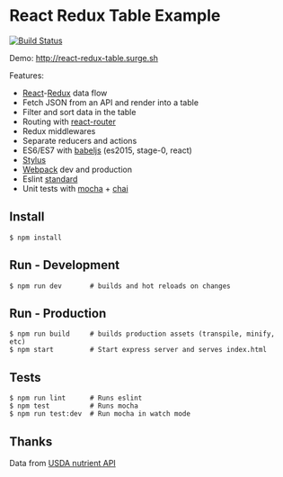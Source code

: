 # React Redux Table Example

[![Build Status](https://travis-ci.org/alyssaq/react-redux-table-example.png?branch=master)](https://travis-ci.org/alyssaq/react-redux-table-example)

Demo: <http://react-redux-table.surge.sh>

Features:

 * [React](https://facebook.github.io/react)-[Redux](http://redux.js.org) data flow
 * Fetch JSON from an API and render into a table
 * Filter and sort data in the table
 * Routing with [react-router](https://github.com/rackt/react-router)
 * Redux middlewares
 * Separate reducers and actions
 * ES6/ES7 with [babeljs](https://babeljs.io) (es2015, stage-0, react)
 * [Stylus](http://learnboost.github.io/stylus)
 * [Webpack](https://webpack.github.io) dev and production
 * Eslint [standard](http://standardjs.com)
 * Unit tests with [mocha](https://mochajs.org) + [chai](http://chaijs.com)

## Install

    $ npm install

## Run - Development

    $ npm run dev       # builds and hot reloads on changes

## Run - Production

    $ npm run build     # builds production assets (transpile, minify, etc)
    $ npm start         # Start express server and serves index.html

## Tests

    $ npm run lint      # Runs eslint
    $ npm test          # Runs mocha
    $ npm run test:dev  # Run mocha in watch mode

## Thanks

Data from [USDA nutrient API](http://ndb.nal.usda.gov/ndb/doc/apilist/API-NUTRIENT-REPORT.md)
